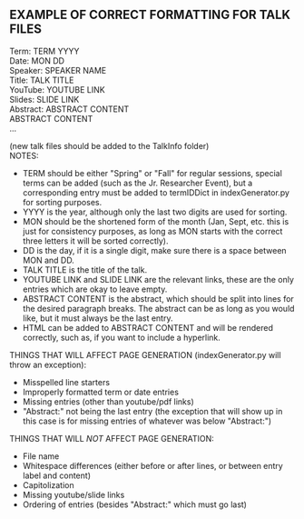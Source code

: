 <h2>EXAMPLE OF CORRECT FORMATTING FOR TALK FILES</h2>

Term: TERM YYYY<br>
Date: MON DD<br>
Speaker: SPEAKER NAME<br>
Title: TALK TITLE<br>
YouTube: YOUTUBE LINK<br>
Slides: SLIDE LINK<br>
Abstract: ABSTRACT CONTENT<br>
ABSTRACT CONTENT<br>
...<br>


(new talk files should be added to the TalkInfo folder)<br>
NOTES:
<ul>
  <li>TERM should be either "Spring" or "Fall" for regular sessions, special terms can be added (such as the Jr. Researcher Event), but a corresponding entry must be added to termIDDict in indexGenerator.py for sorting purposes.</li>
  <li>YYYY is the year, although only the last two digits are used for sorting.</li>
  <li>MON should be the shortened form of the month (Jan, Sept, etc. this is just for consistency purposes, as long as MON starts with the correct three letters it will be sorted correctly).</li>
  <li>DD is the day, if it is a single digit, make sure there is a space between MON and DD.</li>
  <li>TALK TITLE is the title of the talk.</li>
  <li>YOUTUBE LINK and SLIDE LINK are the relevant links, these are the only entries which are okay to leave empty.</li>
  <li>ABSTRACT CONTENT is the abstract, which should be split into lines for the desired paragraph breaks. The abstract can be as long as you would like, but it must always be the last entry.</li>
  <li>HTML can be added to ABSTRACT CONTENT and will be rendered correctly, such as, if you want to include a hyperlink.</li>
</ul>

THINGS THAT WILL AFFECT PAGE GENERATION (indexGenerator.py will throw an exception):
<ul>
  <li>Misspelled line starters</li>
  <li>Improperly formatted term or date entries</li>
  <li>Missing entries (other than youtube/pdf links)</li>
  <li>"Abstract:" not being the last entry (the exception that will show up in this case is for missing entries of whatever was below "Abstract:")</li>
</ul>

THINGS THAT WILL _NOT_ AFFECT PAGE GENERATION:
<ul>
  <li>File name</li>
  <li>Whitespace differences (either before or after lines, or between entry label and content)</li>
  <li>Capitolization</li>
  <li>Missing youtube/slide links</li>
  <li>Ordering of entries (besides "Abstract:" which must go last)</li>
</ul>
